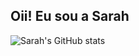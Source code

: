 ## Oii! Eu sou a Sarah

![Sarah's GitHub stats](https://github-readme-stats.vercel.app/api?username=anuraghazra&show_icons=true&bg_color=00000000)
